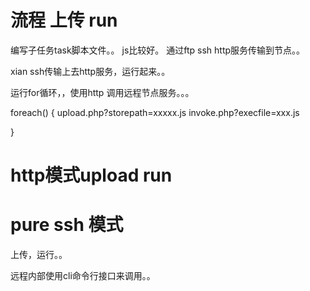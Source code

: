 



# 流程 上传 run



编写子任务task脚本文件。。 js比较好。
通过ftp ssh http服务传输到节点。。

xian ssh传输上去http服务，运行起来。。


运行for循环，，使用http 调用远程节点服务。。。

foreach()
{
upload.php?storepath=xxxxx.js
invoke.php?execfile=xxx.js


}

# http模式upload run

# pure ssh 模式

上传，运行。。





远程内部使用cli命令行接口来调用。。

